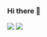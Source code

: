 ### Hi there 👋
<img align="center" src="https://github-readme-stats.vercel.app/api/?username=nautical8&theme=dark" />
<img align="center" src="https://github-readme-stats.vercel.app/api/top-langs/?username=nautical8&langs_count=4&theme=dark" />


<!--
**Nautical8/nautical8** is a ✨ _special_ ✨ repository because its `README.md` (this file) appears on your GitHub profile.

Here are some ideas to get you started:

- 🔭 I’m currently working on ...
- 🌱 I’m currently learning ...
- 👯 I’m looking to collaborate on ...
- 🤔 I’m looking for help with ...
- 💬 Ask me about ...
- 📫 How to reach me: ...
- 😄 Pronouns: ...
- ⚡ Fun fact: ...
-->
